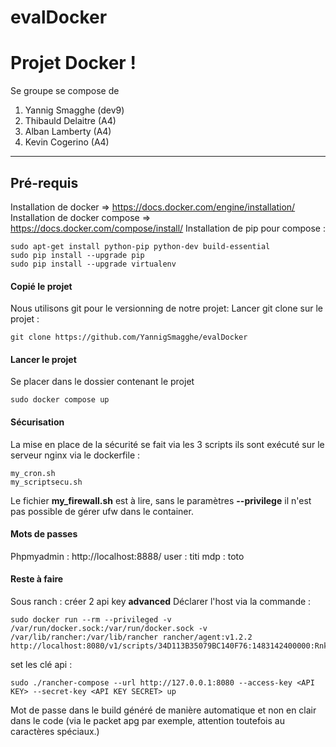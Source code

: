 # evalDocker
Projet Docker !
===================


Se groupe se compose de

 1. Yannig Smagghe (dev9)
 2. Thibauld Delaitre (A4)
 3. Alban Lamberty (A4)
 4. Kevin Cogerino (A4)

----------

Pré-requis
-------------
Installation de docker => https://docs.docker.com/engine/installation/
Installation de docker compose => https://docs.docker.com/compose/install/
Installation de pip pour compose :
```
sudo apt-get install python-pip python-dev build-essential 
sudo pip install --upgrade pip 
sudo pip install --upgrade virtualenv 
```

#### <i class="icon-upload"></i>Copié le projet

Nous utilisons git pour le versionning de notre projet:
Lancer git clone sur le projet : 
```
git clone https://github.com/YannigSmagghe/evalDocker
```

#### <i class="icon-pencil"></i> Lancer le projet
Se placer dans le dossier contenant le projet
```
sudo docker compose up
```

#### <i class="icon-pencil"></i> Sécurisation

La mise en place de la sécurité se fait via les 3 scripts ils sont exécuté sur le serveur nginx via le dockerfile :
```
my_cron.sh
my_scriptsecu.sh
```
Le fichier **my_firewall.sh** est à lire, sans le paramètres  **--privilege** il n'est pas possible de gérer ufw dans le container.

#### <i class="icon-trash"></i> Mots de passes
Phpmyadmin : http://localhost:8888/ user : titi mdp : toto

#### <i class="icon-trash"></i> Reste à faire
Sous ranch : créer 2 api key **advanced**
Déclarer l'host via la commande :
```
sudo docker run --rm --privileged -v /var/run/docker.sock:/var/run/docker.sock -v /var/lib/rancher:/var/lib/rancher rancher/agent:v1.2.2 http://localhost:8080/v1/scripts/34D113B35079BC140F76:1483142400000:RnkwCWcCBj32tC8wF4aazxyV8gM
```
set les clé api  :
```
sudo ./rancher-compose --url http://127.0.0.1:8080 --access-key <API KEY> --secret-key <API KEY SECRET> up
```
Mot de passe dans le build généré de manière automatique et non en clair dans le code (via le packet apg par exemple, attention toutefois au caractères spéciaux.)



